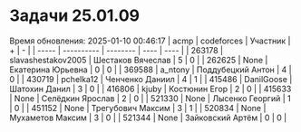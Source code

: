 # Задачи 25.01.09
Время обновления: 2025-01-10 00:46:17
| acmp  | codeforces | Участник | +    | -    |
| ----- | ---------- | -------- | ---- | ---- |
| 263178 | slavashestakov2005 | Шестаков Вячеслав | 5 | 0 |
| 262625 | None | Екатерина Юрьевна | 0 | 0 |
| 369588 | a_ntony | Поддубецкий Антон | 4 | 0 |
| 430719 | pchelka12 | Ченченко Даниил | 4 | 1 |
| 415486 | DanilGoose | Шатохин Данил | 3 | 0 |
| 416806 | kjuby | Костюнин Егор | 2 | 0 |
| 415633 | None | Селёдкин Ярослав | 2 | 0 |
| 521330 | None | Лысенко Георгий | 1 | 0 |
| 451152 | None | Трегубович Максим | 3 | 1 |
| 520834 | None | Мухаметов Максим | 3 | 0 |
| 521344 | None | Зайковский Артём | 0 | 0 |
